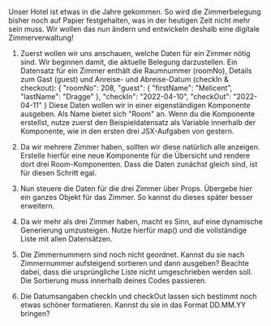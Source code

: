 Unser Hotel ist etwas in die Jahre gekommen. So wird die Zimmerbelegung bisher noch auf Papier festgehalten, was in der heutigen Zeit nicht mehr sein muss. Wir wollen das nun ändern und entwickeln deshalb eine digitale Zimmerverwaltung!

1. Zuerst wollen wir uns anschauen, welche Daten für ein Zimmer nötig sind. Wir beginnen damit, die aktuelle Belegung darzustellen.
Ein Datensatz für ein Zimmer enthält die Raumnummer (roomNo), Details zum Gast (guest) und Anreise- und Abreise-Datum (checkIn & checkout):
{
    "roomNo": 208,
    "guest": {
        "firstName": "Melicent",
        "lastName": "Dragge"
    },
    "checkIn": "2022-04-10",
    "checkOut": "2022-04-11"
}
Diese Daten wollen wir in einer eigenständigen Komponente ausgeben. Als Name bietet sich "Room" an.
Wenn du die Komponente erstellst, nutze zuerst den Beispieldatensatz als Variable innerhalb der Komponente, wie in den ersten drei JSX-Aufgaben von gestern.

2. Da wir mehrere Zimmer haben, sollten wir diese natürlich alle anzeigen. Erstelle hierfür eine neue Komponente für die Übersicht und rendere dort drei Room-Komponenten. Dass die Daten zunächst gleich sind, ist für diesen Schritt egal.

3. Nun steuere die Daten für die drei Zimmer über Props. Übergebe hier ein ganzes Objekt für das Zimmer. So kannst du dieses später besser erweitern.

4. Da wir mehr als drei Zimmer haben, macht es Sinn, auf eine dynamische Generierung umzusteigen. Nutze hierfür map() und die vollständige Liste mit allen Datensätzen.

5. Die Zimmernummern sind noch nicht geordnet. Kannst du sie nach Zimmernummer aufsteigend sortieren und dann ausgeben? Beachte dabei, dass die ursprüngliche Liste nicht umgeschrieben werden soll. Die Sortierung muss innerhalb deines Codes passieren.

6. Die Datumsangaben checkIn und checkOut lassen sich bestimmt noch etwas schöner formatieren. Kannst du sie in das Format DD.MM.YY bringen?